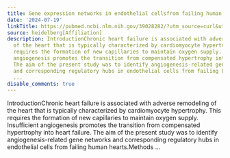 ```yaml
---
title: Gene expression networks in endothelial cellsfrom failing human hearts
date: '2024-07-19'
linkTitle: https://pubmed.ncbi.nlm.nih.gov/39028282/?utm_source=curl&utm_medium=rss&utm_campaign=pubmed-2&utm_content=1FakS-2QOkCT8HsMOQP1bCRQ4YzyumYOmxmF0moLsQ3dFB1E9V&fc=20220326224207&ff=20240719181339&v=2.18.0.post9+e462414
source: heidelberg[Affiliation]
description: IntroductionChronic heart failure is associated with adverse remodeling
  of the heart that is typically characterized by cardiomyocyte hypertrophy. This
  requires the formation of new capillaries to maintain oxygen supply. Insufficient
  angiogenesis promotes the transition from compensated hypertrophy into heart failure.
  The aim of the present study was to identify angiogenesis-related gene networks
  and corresponding regulatory hubs in endothelial cells from failing human hearts.Methods
  ...
disable_comments: true
---
```

IntroductionChronic heart failure is associated with adverse remodeling of the heart that is typically characterized by cardiomyocyte hypertrophy. This requires the formation of new capillaries to maintain oxygen supply. Insufficient angiogenesis promotes the transition from compensated hypertrophy into heart failure. The aim of the present study was to identify angiogenesis-related gene networks and corresponding regulatory hubs in endothelial cells from failing human hearts.Methods ...